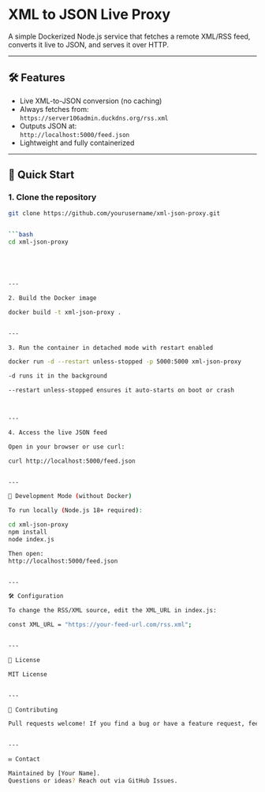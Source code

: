 # XML to JSON Live Proxy

A simple Dockerized Node.js service that fetches a remote XML/RSS feed, converts it live to JSON, and serves it over HTTP.

---

## 🛠 Features

- Live XML-to-JSON conversion (no caching)
- Always fetches from:  
  `https://server106admin.duckdns.org/rss.xml`
- Outputs JSON at:  
  `http://localhost:5000/feed.json`
- Lightweight and fully containerized

---

## 🚀 Quick Start

### 1. Clone the repository

```bash
git clone https://github.com/yourusername/xml-json-proxy.git


```bash
cd xml-json-proxy





---

2. Build the Docker image

docker build -t xml-json-proxy .


---

3. Run the container in detached mode with restart enabled

docker run -d --restart unless-stopped -p 5000:5000 xml-json-proxy

-d runs it in the background

--restart unless-stopped ensures it auto-starts on boot or crash



---

4. Access the live JSON feed

Open in your browser or use curl:

curl http://localhost:5000/feed.json


---

🔧 Development Mode (without Docker)

To run locally (Node.js 18+ required):

cd xml-json-proxy
npm install
node index.js

Then open:
http://localhost:5000/feed.json


---

🛠 Configuration

To change the RSS/XML source, edit the XML_URL in index.js:

const XML_URL = "https://your-feed-url.com/rss.xml";


---

📜 License

MIT License


---

🤝 Contributing

Pull requests welcome! If you find a bug or have a feature request, feel free to open an issue.


---

✉️ Contact

Maintained by [Your Name].
Questions or ideas? Reach out via GitHub Issues.
